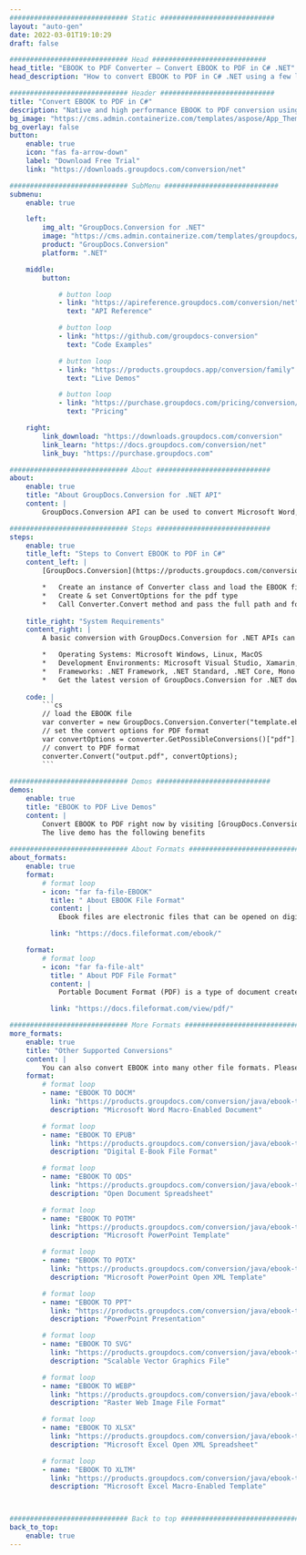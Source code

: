 ```yaml
---
############################# Static ############################
layout: "auto-gen"
date: 2022-03-01T19:10:29
draft: false

############################# Head ############################
head_title: "EBOOK to PDF Converter – Convert EBOOK to PDF in C# .NET"
head_description: "How to convert EBOOK to PDF in C# .NET using a few lines of code? Use GroupDocs documents conversion APIs to convert 160+ file formats."

############################# Header ############################
title: "Convert EBOOK to PDF in C#"
description: "Native and high performance EBOOK to PDF conversion using server side GroupDocs.Conversion for .NET APIs, without the use of any software like Microsoft or Open Office."
bg_image: "https://cms.admin.containerize.com/templates/aspose/App_Themes/V3/images/bg/header1.png"
bg_overlay: false
button:
    enable: true
    icon: "fas fa-arrow-down"
    label: "Download Free Trial"
    link: "https://downloads.groupdocs.com/conversion/net"

############################# SubMenu ############################
submenu:
    enable: true

    left:
        img_alt: "GroupDocs.Conversion for .NET"
        image: "https://cms.admin.containerize.com/templates/groupdocs/images/product-logos/90x90-noborder/groupdocs-conversion-net.png"
        product: "GroupDocs.Conversion"
        platform: ".NET"

    middle:
        button:

            # button loop
            - link: "https://apireference.groupdocs.com/conversion/net"
              text: "API Reference"

            # button loop
            - link: "https://github.com/groupdocs-conversion"
              text: "Code Examples"

            # button loop
            - link: "https://products.groupdocs.app/conversion/family"
              text: "Live Demos"

            # button loop
            - link: "https://purchase.groupdocs.com/pricing/conversion/net"
              text: "Pricing"

    right:
        link_download: "https://downloads.groupdocs.com/conversion"
        link_learn: "https://docs.groupdocs.com/conversion/net"
        link_buy: "https://purchase.groupdocs.com"

############################# About ############################
about:
    enable: true
    title: "About GroupDocs.Conversion for .NET API"
    content: |
        GroupDocs.Conversion API can be used to convert Microsoft Word, Excel, PowerPoint, PDF, Visio and various other formats. GroupDocs.Conversion is a standalone API that is suitable for server side and backend systems where high performance is required. It does not depend on any software like Microsoft or Open Office.

############################# Steps ############################
steps:
    enable: true
    title_left: "Steps to Convert EBOOK to PDF in C#"
    content_left: |
        [GroupDocs.Conversion](https://products.groupdocs.com/conversion/net) makes it easy for developers to convert the EBOOK file to PDF using a few lines of code.

        *   Create an instance of Converter class and load the EBOOK file with full path
        *   Create & set ConvertOptions for the pdf type
        *   Call Converter.Convert method and pass the full path and format (PDF) as parameter
        
    title_right: "System Requirements"
    content_right: |
        A basic conversion with GroupDocs.Conversion for .NET APIs can be done by implementing a few easy steps. Our APIs are supported on all major platforms and operating systems. Before executing the code below, please make sure that you have the following prerequisites installed on your system.

        *   Operating Systems: Microsoft Windows, Linux, MacOS
        *   Development Environments: Microsoft Visual Studio, Xamarin, MonoDevelop
        *   Frameworks: .NET Framework, .NET Standard, .NET Core, Mono
        *   Get the latest version of GroupDocs.Conversion for .NET downloaded from [Nuget](https://www.nuget.org/packages/groupdocs.conversion)
        
    code: |
        ```cs
        // load the EBOOK file
        var converter = new GroupDocs.Conversion.Converter("template.ebook");
        // set the convert options for PDF format
        var convertOptions = converter.GetPossibleConversions()["pdf"].ConvertOptions;
        // convert to PDF format
        converter.Convert("output.pdf", convertOptions);
        ```
        
############################# Demos ############################
demos:
    enable: true
    title: "EBOOK to PDF Live Demos"
    content: |
        Convert EBOOK to PDF right now by visiting [GroupDocs.Conversion Live Demos](https://products.groupdocs.app/conversion/family) website.  
        The live demo has the following benefits
        
############################# About Formats ############################
about_formats:
    enable: true
    format:
        # format loop
        - icon: "far fa-file-EBOOK"
          title: " About EBOOK File Format"
          content: |
            Ebook files are electronic files that can be opened on digital devices known as eReaders. An eReader can be any device such as a computer, a tablet or a smartphone. The most popular ebook file format is the XML based ePub that can easily be read by several applications. Some popular eReaders include Amazon Kindle, Sony Reader, Hanlin and IRIX. An eBook can contain different types of contents such as text, image, and video.

          link: "https://docs.fileformat.com/ebook/"

    format:
        # format loop
        - icon: "far fa-file-alt"
          title: " About PDF File Format"
          content: |
            Portable Document Format (PDF) is a type of document created by Adobe back in 1990s. The purpose of this file format was to introduce a standard for representation of documents and other reference material in a format that is independent of application software, hardware as well as Operating System. PDF files can be opened in Adobe Acrobat Reader/Writer as well in most modern browsers like Chrome, Safari, Firefox via extensions/plug-ins.

          link: "https://docs.fileformat.com/view/pdf/"

############################# More Formats ############################
more_formats:
    enable: true
    title: "Other Supported Conversions"
    content: |
        You can also convert EBOOK into many other file formats. Please see the complete list below.
    format: 
        # format loop
        - name: "EBOOK TO DOCM"
          link: "https://products.groupdocs.com/conversion/java/ebook-to-docm/"
          description: "Microsoft Word Macro-Enabled Document"

        # format loop
        - name: "EBOOK TO EPUB"
          link: "https://products.groupdocs.com/conversion/java/ebook-to-epub/"
          description: "Digital E-Book File Format"

        # format loop
        - name: "EBOOK TO ODS"
          link: "https://products.groupdocs.com/conversion/java/ebook-to-ods/"
          description: "Open Document Spreadsheet"

        # format loop
        - name: "EBOOK TO POTM"
          link: "https://products.groupdocs.com/conversion/java/ebook-to-potm/"
          description: "Microsoft PowerPoint Template"

        # format loop
        - name: "EBOOK TO POTX"
          link: "https://products.groupdocs.com/conversion/java/ebook-to-potx/"
          description: "Microsoft PowerPoint Open XML Template"

        # format loop
        - name: "EBOOK TO PPT"
          link: "https://products.groupdocs.com/conversion/java/ebook-to-ppt/"
          description: "PowerPoint Presentation"

        # format loop
        - name: "EBOOK TO SVG"
          link: "https://products.groupdocs.com/conversion/java/ebook-to-svg/"
          description: "Scalable Vector Graphics File"

        # format loop
        - name: "EBOOK TO WEBP"
          link: "https://products.groupdocs.com/conversion/java/ebook-to-webp/"
          description: "Raster Web Image File Format"

        # format loop
        - name: "EBOOK TO XLSX"
          link: "https://products.groupdocs.com/conversion/java/ebook-to-xlsx/"
          description: "Microsoft Excel Open XML Spreadsheet"

        # format loop
        - name: "EBOOK TO XLTM"
          link: "https://products.groupdocs.com/conversion/java/ebook-to-xltm/"
          description: "Microsoft Excel Macro-Enabled Template"



############################# Back to top ###############################
back_to_top:
    enable: true
---
```

